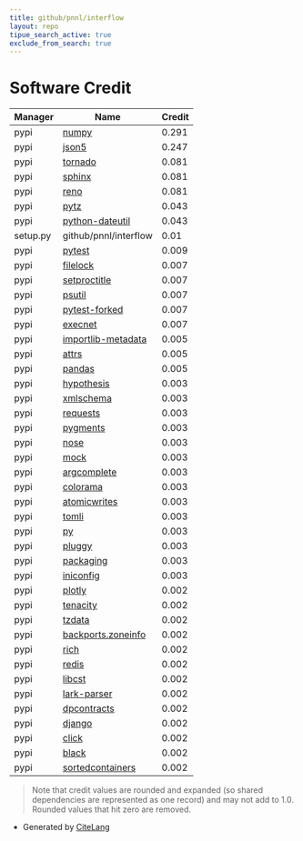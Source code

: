 ```yaml
---
title: github/pnnl/interflow
layout: repo
tipue_search_active: true
exclude_from_search: true
---
```

# Software Credit

|Manager|Name|Credit|
|-------|----|------|
|pypi|[numpy](https://www.numpy.org)|0.291|
|pypi|[json5](https://github.com/dpranke/pyjson5)|0.247|
|pypi|[tornado](https://pypi.org/project/tornado)|0.081|
|pypi|[sphinx](https://pypi.org/project/sphinx)|0.081|
|pypi|[reno](https://pypi.org/project/reno)|0.081|
|pypi|[pytz](http://pythonhosted.org/pytz)|0.043|
|pypi|[python-dateutil](https://github.com/dateutil/dateutil)|0.043|
|setup.py|github/pnnl/interflow|0.01|
|pypi|[pytest](https://docs.pytest.org/en/latest/)|0.009|
|pypi|[filelock](https://github.com/tox-dev/py-filelock)|0.007|
|pypi|[setproctitle](https://pypi.org/project/setproctitle)|0.007|
|pypi|[psutil](https://pypi.org/project/psutil)|0.007|
|pypi|[pytest-forked](https://pypi.org/project/pytest-forked)|0.007|
|pypi|[execnet](https://pypi.org/project/execnet)|0.007|
|pypi|[importlib-metadata](https://pypi.org/project/importlib-metadata)|0.005|
|pypi|[attrs](https://pypi.org/project/attrs)|0.005|
|pypi|[pandas](https://pandas.pydata.org)|0.005|
|pypi|[hypothesis](https://hypothesis.works)|0.003|
|pypi|[xmlschema](https://pypi.org/project/xmlschema)|0.003|
|pypi|[requests](https://pypi.org/project/requests)|0.003|
|pypi|[pygments](https://pypi.org/project/pygments)|0.003|
|pypi|[nose](https://pypi.org/project/nose)|0.003|
|pypi|[mock](https://pypi.org/project/mock)|0.003|
|pypi|[argcomplete](https://pypi.org/project/argcomplete)|0.003|
|pypi|[colorama](https://pypi.org/project/colorama)|0.003|
|pypi|[atomicwrites](https://pypi.org/project/atomicwrites)|0.003|
|pypi|[tomli](https://pypi.org/project/tomli)|0.003|
|pypi|[py](https://pypi.org/project/py)|0.003|
|pypi|[pluggy](https://pypi.org/project/pluggy)|0.003|
|pypi|[packaging](https://pypi.org/project/packaging)|0.003|
|pypi|[iniconfig](https://pypi.org/project/iniconfig)|0.003|
|pypi|[plotly](https://plotly.com/python/)|0.002|
|pypi|[tenacity](https://github.com/jd/tenacity)|0.002|
|pypi|[tzdata](https://pypi.org/project/tzdata)|0.002|
|pypi|[backports.zoneinfo](https://pypi.org/project/backports.zoneinfo)|0.002|
|pypi|[rich](https://pypi.org/project/rich)|0.002|
|pypi|[redis](https://pypi.org/project/redis)|0.002|
|pypi|[libcst](https://pypi.org/project/libcst)|0.002|
|pypi|[lark-parser](https://pypi.org/project/lark-parser)|0.002|
|pypi|[dpcontracts](https://pypi.org/project/dpcontracts)|0.002|
|pypi|[django](https://pypi.org/project/django)|0.002|
|pypi|[click](https://pypi.org/project/click)|0.002|
|pypi|[black](https://pypi.org/project/black)|0.002|
|pypi|[sortedcontainers](https://pypi.org/project/sortedcontainers)|0.002|


> Note that credit values are rounded and expanded (so shared dependencies are represented as one record) and may not add to 1.0. Rounded values that hit zero are removed.


- Generated by [CiteLang](https://github.com/vsoch/citelang)
